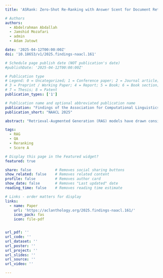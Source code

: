 ```yaml
---
title: 'ASRank: Zero-Shot Re-Ranking with Answer Scent for Document Retrieval'

# Authors
authors:
  - Abdelrahman Abdallah
  - Jamshid Mozafari
  - admin
  - Adam Jatowt

date: '2025-04-12T00:00:00Z'
doi: '10.18653/v1/2025.findings-naacl.161'

# Schedule page publish date (NOT publication's date)
#publishDate: '2025-04-12T00:00:00Z'

# Publication type
# Legend: 0 = Uncategorized; 1 = Conference paper; 2 = Journal article;
# 3 = Preprint / Working Paper; 4 = Report; 5 = Book; 6 = Book section;
# 7 = Thesis; 8 = Patent
publication_types: ['1']

# Publication name and optional abbreviated publication name
publication: "Findings of the Association for Computational Linguistics: NAACL 2025"
publication_short: "NAACL 2025"

abstract: "Retrieval-Augmented Generation (RAG) models have drawn considerable attention in modern open-domain question answering. The effectiveness of RAG depends on the quality of the top retrieved documents. However, conventional retrieval methods sometimes fail to rank the most relevant documents at the top. In this paper, we introduce ASRANK, a new re-ranking method based on scoring retrieved documents using zero-shot answer scent which relies on a pre-trained large language model to compute the likelihood of the document-derived answers aligning with the answer scent. Our approach demonstrates marked improvements across several datasets, including NQ, TriviaQA, WebQA, ArchivalQA, HotpotQA, and Entity Questions. Notably, ASRANK increases Top-1 retrieval accuracy on NQ from 19.2% to 46.5% for MSS and 22.1% to 47.3% for BM25. It also shows strong retrieval performance on several datasets compared to state-of-the-art methods (47.3 Top-1 by ASRANK vs 35.4 by UPR by BM25)."

tags:
  - RAG
  - QA
  - Reranking
  - Score A

# Display this page in the Featured widget?
featured: true

share: false           # Removes social sharing buttons
show_related: false    # Removes related content
profile: false         # Removes author card
show_date: false       # Removes "Last updated" date
reading_time: false    # Removes reading time estimate

# Links - order matters for display
links:
  - name: Paper
    url: 'https://aclanthology.org/2025.findings-naacl.161/'
    icon_pack: fas
    icon: file-pdf


url_pdf: ''
url_code: ''
url_dataset: ''
url_poster: ''
url_project: ''
url_slides: ''
url_source: ''
url_video: ''

---
```



